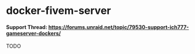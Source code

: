 # docker-fivem-server
#### Support Thread: https://forums.unraid.net/topic/79530-support-ich777-gameserver-dockers/

TODO
